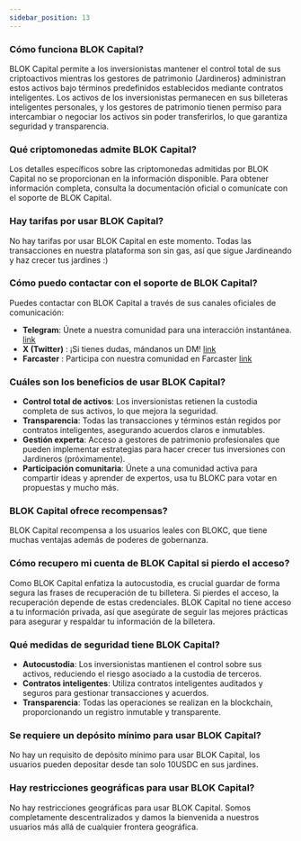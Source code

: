 ```yaml
---
sidebar_position: 13    
---
```


### Cómo funciona BLOK Capital?
BLOK Capital permite a los inversionistas mantener el control total de sus criptoactivos mientras los gestores de patrimonio (Jardineros) administran estos activos bajo términos predefinidos establecidos mediante contratos inteligentes. Los activos de los inversionistas permanecen en sus billeteras inteligentes personales, y los gestores de patrimonio tienen permiso para intercambiar o negociar los activos sin poder transferirlos, lo que garantiza seguridad y transparencia.

### Qué criptomonedas admite BLOK Capital?
Los detalles específicos sobre las criptomonedas admitidas por BLOK Capital no se proporcionan en la información disponible. Para obtener información completa, consulta la documentación oficial o comunícate con el soporte de BLOK Capital.

### Hay tarifas por usar BLOK Capital?
No hay tarifas por usar BLOK Capital en este momento. Todas las transacciones en nuestra plataforma son sin gas, así que sigue Jardineando y haz crecer tus jardines :)

### Cómo puedo contactar con el soporte de BLOK Capital?
Puedes contactar con BLOK Capital a través de sus canales oficiales de comunicación:
- **Telegram**: Únete a nuestra comunidad para una interacción instantánea. [link](https://t.me/BLOKCapital)
- **X (Twitter)** : ¡Si tienes dudas, mándanos un DM! [link](https://x.com/blok_cap)
- **Farcaster** : Participa con nuestra comunidad en Farcaster [link](https://warpcast.com/blokc)

### Cuáles son los beneficios de usar BLOK Capital?
- **Control total de activos**: Los inversionistas retienen la custodia completa de sus activos, lo que mejora la seguridad.
- **Transparencia**: Todas las transacciones y términos están regidos por contratos inteligentes, asegurando acuerdos claros e inmutables.
- **Gestión experta**: Acceso a gestores de patrimonio profesionales que pueden implementar estrategias para hacer crecer tus inversiones con Jardineros (próximamente).
- **Participación comunitaria**: Únete a una comunidad activa para compartir ideas y aprender de expertos, usa tu BLOKC para votar en propuestas y mucho más.

### BLOK Capital ofrece recompensas?
BLOK Capital recompensa a los usuarios leales con BLOKC, que tiene muchas ventajas además de poderes de gobernanza.

### Cómo recupero mi cuenta de BLOK Capital si pierdo el acceso?
Como BLOK Capital enfatiza la autocustodia, es crucial guardar de forma segura las frases de recuperación de tu billetera. Si pierdes el acceso, la recuperación depende de estas credenciales. BLOK Capital no tiene acceso a tu información privada, así que asegúrate de seguir las mejores prácticas para asegurar y respaldar tu información de la billetera.

### Qué medidas de seguridad tiene BLOK Capital?
- **Autocustodia**: Los inversionistas mantienen el control sobre sus activos, reduciendo el riesgo asociado a la custodia de terceros.
- **Contratos inteligentes**: Utiliza contratos inteligentes auditados y seguros para gestionar transacciones y acuerdos.
- **Transparencia**: Todas las operaciones se realizan en la blockchain, proporcionando un registro inmutable y transparente.

### Se requiere un depósito mínimo para usar BLOK Capital?
No hay un requisito de depósito mínimo para usar BLOK Capital, los usuarios pueden depositar desde tan solo 10USDC en sus jardines.

### Hay restricciones geográficas para usar BLOK Capital?
No hay restricciones geográficas para usar BLOK Capital. Somos completamente descentralizados y damos la bienvenida a nuestros usuarios más allá de cualquier frontera geográfica.

